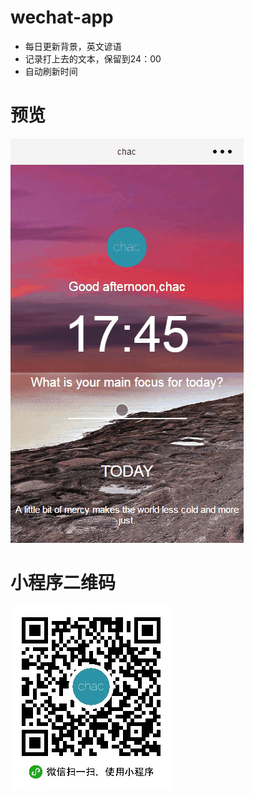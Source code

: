 # wechat-app

- 每日更新背景，英文谚语
- 记录打上去的文本，保留到24：00
- 自动刷新时间

# 预览
 ![](https://github.com/jinchaojian/wechat-app/blob/master/img/b.gif)

# 小程序二维码
![](https://github.com/jinchaojian/wechat-app/blob/master/img/a.jpg)